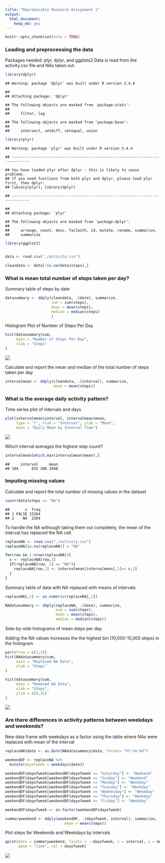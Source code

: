 ```yaml
---
title: "Reproducible Research Assignment 1"
output: 
  html_document: 
    keep_md: yes
---
```



```r
knitr::opts_chunk$set(echo = TRUE)
```

### Loading and preprocessing the data

Packages needed: plyr, dplyr, and ggplots2
Data is read from the activity.csv file and NAs taken out.

```r
library(dplyr)
```

```
## Warning: package 'dplyr' was built under R version 3.4.4
```

```
## 
## Attaching package: 'dplyr'
```

```
## The following objects are masked from 'package:stats':
## 
##     filter, lag
```

```
## The following objects are masked from 'package:base':
## 
##     intersect, setdiff, setequal, union
```

```r
library(plyr)
```

```
## Warning: package 'plyr' was built under R version 3.4.4
```

```
## ------------------------------------------------------------------------------
```

```
## You have loaded plyr after dplyr - this is likely to cause problems.
## If you need functions from both plyr and dplyr, please load plyr first, then dplyr:
## library(plyr); library(dplyr)
```

```
## ------------------------------------------------------------------------------
```

```
## 
## Attaching package: 'plyr'
```

```
## The following objects are masked from 'package:dplyr':
## 
##     arrange, count, desc, failwith, id, mutate, rename, summarise,
##     summarize
```

```r
library(ggplot2)


data <- read.csv("./activity.csv")

cleandata <- data[!is.na(data$steps),]
```

### What is mean total number of steps taken per day?

Summary table of steps by date

```r
datasummary <- ddply(cleandata, .(date), summarize, 
                     sum = sum(steps),
                     mean = mean(steps),
                     median = median(steps) 
                     )
```

Histogram Plot of Number of Steps Per Day

```r
hist(datasummary$sum, 
     main = "Number of Steps Per Day",
     xlab = "Steps"
)
```

![](PA1_template_files/figure-html/unnamed-chunk-3-1.png)<!-- -->

Calculate and report the mean and median of the total number of steps taken per day


```r
intervalmean <- ddply(cleandata, .(interval), summarize, 
                      mean = mean(steps))
```

### What is the average daily activity pattern?

Time series plot of intervals and days

```r
plot(intervalmean$interval, intervalmean$mean, 
     type = "l", xlab = "Interval", ylab = "Mean", 
     main = "Daily Mean by Interval Time")
```

![](PA1_template_files/figure-html/unnamed-chunk-5-1.png)<!-- -->

Which interval averages the highest step count?

```r
intervalmean[which.max(intervalmean$mean),]
```

```
##     interval     mean
## 104      835 206.1698
```

### Imputing missing values

Calculate and report the total number of missing values in the dataset 

```r
count(data$steps == "NA")
```

```
##       x  freq
## 1 FALSE 15264
## 2    NA  2304
```

To handle the NA withough taking them out completely, the mean of the interval has replaced the NA cell.

```r
replaceNA <- read.csv("./activity.csv")
replaceNA[is.na(replaceNA)] = "NA"

for(row in 1:nrow(replaceNA)){
  x <- replaceNA[row,3]
  if(replaceNA[row, 1] == "NA"){
    replaceNA[row,1] <- intervalmean[intervalmean[,1]== x,2]
  } 
}
```

Summary table of data with NA replaced with means of intervals

```r
replaceNA[,1] <- as.numeric(replaceNA[,1])

NAdatasummary <- ddply(replaceNA, .(date), summarize, 
                       sum = sum(steps),
                       mean = mean(steps),
                       median = median(steps))
```

Side-by-side histograms of mean steps per day.

Adding the NA values increases the the highest bin (10,000-15,000 steps) in the histogram

```r
par(mfrow = c(1,2))
hist(NAdatasummary$sum, 
     main = "Replaced NA Data",
     xlab = "Steps"
)

hist(datasummary$sum, 
     main = "Removed NA Data",
     xlab = "Steps",
     ylim = c(0,35)
)
```

![](PA1_template_files/figure-html/unnamed-chunk-10-1.png)<!-- -->

### Are there differences in activity patterns between weekdays and weekends?

New data frame with weekdays as a factor using the table where NAs were replaced with mean of the interval

```r
replaceNA$date <- as.Date(NAdatasummary$date, format= "%Y-%m-%d")

weekendDF <- replaceNA %>%
  mutate(dayofweek = weekdays(date))

weekendDF$dayofweek[weekendDF$dayofweek == "Saturday"] <- "Weekend"
weekendDF$dayofweek[weekendDF$dayofweek == "Sunday"] <- "Weekend"
weekendDF$dayofweek[weekendDF$dayofweek == "Monday"] <- "Weekday"
weekendDF$dayofweek[weekendDF$dayofweek == "Tuesday"] <- "Weekday"
weekendDF$dayofweek[weekendDF$dayofweek == "Wednesday"] <- "Weekday"
weekendDF$dayofweek[weekendDF$dayofweek == "Thursday"] <- "Weekday"
weekendDF$dayofweek[weekendDF$dayofweek == "Friday"] <- "Weekday"

weekendDF$dayofweek <- as.factor(weekendDF$dayofweek)

summaryweekend <- ddply(weekendDF, .(dayofweek, interval), summarize, 
                           mean = mean(steps))
```

Plot steps for Weekends and Weekdays by intervals

```r
qplot(data = summaryweekend, facets = .~dayofweek, x = interval, y = mean, 
      geom = "line", col = dayofweek)
```

![](PA1_template_files/figure-html/unnamed-chunk-12-1.png)<!-- -->
